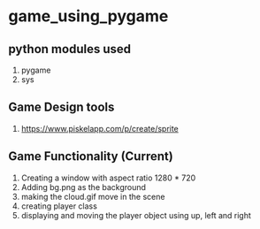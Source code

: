 # game_using_pygame

## python modules used 
1. pygame
2. sys

## Game Design tools
1. https://www.piskelapp.com/p/create/sprite

## Game Functionality (Current)
1. Creating a window with aspect ratio 1280 * 720
2. Adding bg.png as the background
3. making the cloud.gif move in the scene
4. creating player class 
5. displaying and moving the player object using up, left and right
 
